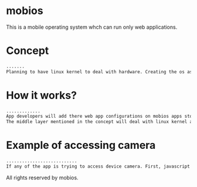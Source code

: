 # mobios
This is a mobile operating system whch can run only web applications.

# Concept
```bash
.......
Planning to have linux kernel to deal with hardware. Creating the os as a web browser application boots up and there is a communication layer to communicate with linux kernel from the browser app. Simply the os will be a browser. Each application run on a new tab in browser. The landing browser tab would be the home screen in mobile.
```

# How it works?
```bash
.............
App developers will add there web app configurations on mobios apps store. User will install the configuration and browser will pick that and add the widget icon and name in the landing browser tab. So, once the user clicked on app icon browser will open a new tab for the web app. Developer is responsible to get user interaction because the app just display as a web app. 
The middle layer mentioned in the concept will deal with linux kernel and browser requests. 
```

# Example of accessing camera
```bash
...........................
If any of the app is trying to access device camera. First, javascript request is passing through browser to middle layer and then pass it directly to the linux kernel.
```

All rights reserved by mobios.
